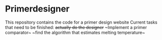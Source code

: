 # Primerdesigner
This repository contains the code for a primer design website 
Current tasks that need to be finished: ~~actually do the designer~~ 
~Implement a primer comparator~
~find the algorithm that estimates melting temperature~
